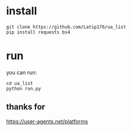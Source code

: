 # install
```
git clone https://github.com/Latip176/ua_list
pip install requests bs4
```
# run
you can run:
```
cd ua_list
python run.py
```
## thanks for
https://user-agents.net/platforms
